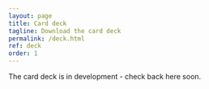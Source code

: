 ```yaml
---
layout: page
title: Card deck
tagline: Download the card deck
permalink: /deck.html
ref: deck
order: 1
---
```


The card deck is in development - check back here soon.
